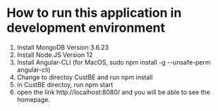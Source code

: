 # How to run this application in development environment
1. Install MongoDB Version 3.6.23 
2. Install Node.JS Version 12
3. Install Angular-CLI (for MacOS, sudo npm install -g --unsafe-perm angular-cli)
4. Change to directoy CustBE and run npm install
5. in CustBE directoy, run npm start
6. open the link http://localhost:8080/ and you will be able to see the homepage.